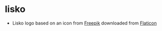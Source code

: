 # lisko


+ Lisko logo based on an icon from [Freepik](https://www.freepik.com) downloaded from [Flaticon](https://www.flaticon.com/)
